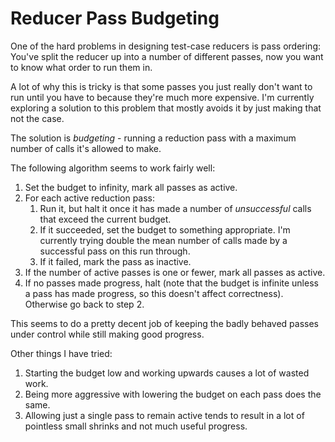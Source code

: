 # Reducer Pass Budgeting

One of the hard problems in designing test-case reducers is pass ordering: You've split the reducer up into a number of different passes,
now you want to know what order to run them in.

A lot of why this is tricky is that some passes you just really don't want to run until you have to because they're much more expensive.
I'm currently exploring a solution to this problem that mostly avoids it by just making that not the case.

The solution is *budgeting* - running a reduction pass with a maximum number of calls it's allowed to make.

The following algorithm seems to work fairly well:

1. Set the budget to infinity, mark all passes as active.
2. For each active reduction pass:
    1. Run it, but halt it once it has made a number of *unsuccessful* calls that exceed the current budget.
    2. If it succeeded, set the budget to something appropriate. I'm currently trying double the mean number of calls made by a successful pass on this run through.
    3. If it failed, mark the pass as inactive.
3. If the number of active passes is one or fewer, mark all passes as active.
4. If no passes made progress, halt (note that the budget is infinite unless a pass has made progress, so this doesn't affect correctness). Otherwise go back to step 2.

This seems to do a pretty decent job of keeping the badly behaved passes under control while still making good progress.

Other things I have tried:

1. Starting the budget low and working upwards causes a lot of wasted work.
2. Being more aggressive with lowering the budget on each pass does the same.
3. Allowing just a single pass to remain active tends to result in a lot of pointless small shrinks and not much useful progress.
